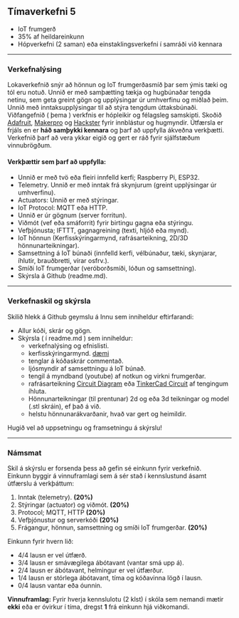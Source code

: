 ## Tímaverkefni 5 

- IoT frumgerð 
- 35% af heildareinkunn 
- Hópverkefni (2 saman) eða einstaklingsverkefni í samráði við kennara 

---

### Verkefnalýsing

Lokaverkefnið snýr að hönnun og IoT frumgerðasmíð þar sem ýmis tæki og tól eru notuð. Unnið er með samþætting tækja og hugbúnaðar tengda netinu, sem geta greint gögn og upplýsingar úr umhverfinu og miðlað þeim. Unnið með inntaksupplýsingar til að stýra tengdum úttaksbúnaði. 
Viðfangefnið ( þema ) verkfnis er hópleikir og félagsleg samskipti. Skoðið [Adafruit](https://learn.adafruit.com/category/internet-of-things-iot?guide_page=2&total_count=224&total_verbiage=total+series-), [Makerpro](https://maker.pro/projects/category/iot?filter=popular) og [Hackster](https://www.hackster.io/iot/projects) fyrir innblástur og hugmyndir. Útfærsla er frjáls en er **háð samþykki kennara** og þarf að uppfylla ákveðna verkþætti. Verkefnið þarf að vera ykkar eigið og gert er ráð fyrir sjálfstæðum vinnubrögðum. 
 

#### Verkþættir sem þarf að uppfylla:

- Unnið er með tvö eða fleiri innfelld kerfi; Raspberry Pi, ESP32.
- Telemetry. Unnið er með inntak frá skynjurum (greint upplýsingar úr umhverfinu).
- Actuators: Unnið er með stýringar.
- IoT Protocol: MQTT eða HTTP. 
- Unnið er úr gögnum (server forritun).
- Viðmót (vef eða smáforrit) fyrir birtingu gagna eða stýringu.
- Vefþjónusta; IFTTT, gagnagreining (texti, hljóð eða mynd).
- IoT hönnun (Kerfisskýringarmynd, rafrásarteikning, 2D/3D hönnunarteikningar).
- Samsettning á IoT búnaði (innfelld kerfi, vélbúnaður, tæki, skynjarar, íhlutir, brauðbretti, vírar osfrv.).
- Smíði IoT frumgerðar (veróborðsmíði, lóðun og samsettning).
- Skýrsla á Github (readme.md).

---

### Verkefnaskil og skýrsla

Skilið hlekk á Github geymslu á Innu sem inniheldur eftirfarandi:

- Allur kóði, skrár og gögn.
- Skýrsla ( í readme.md ) sem inniheldur:
  - verkefnalýsing og efnislisti.
  - kerfisskýringarmynd. [dæmi](https://github.com/VESM3/IOT/blob/main/Myndir/kerfismynd.drawio.png)
  - tenglar á kóðaskrár commentað.
  - ljósmyndir af samsettningu á IoT búnað. 
  - tengil á myndband (youtube) af notkun og virkni frumgerðar.
  - rafrásarteikning [Circuit Diagram](https://www.circuit-diagram.org/) eða [TinkerCad Circuit](https://www.tinkercad.com/circuits) af tengingum íhluta.
  - Hönnunarteikningar (til prentunar) 2d og eða 3d teikningar og model (.stl skráin), ef það á við.
  - helstu hönnunarákvarðanir, hvað var gert og heimildir.

Hugið vel að uppsetningu og framsetningu á skýrslu! 

---

### Námsmat 
Skil á skýrslu er forsenda þess að gefin sé einkunn fyrir verkefnið. <br>
Einkunn byggir á vinnuframlagi sem á sér stað í kennslustund ásamt útfærslu á verkþáttum: 

1. Inntak (telemetry). **(20%)**
1. Stýringar (actuator) og viðmót. **(20%)**
1. Protocol; MQTT, HTTP **(20%)**
1. Vefþjónustur og serverkóði **(20%)**
1. Frágangur, hönnun, samsettning og smíði IoT frumgerðar. **(20%)**

Einkunn fyrir hvern lið: 
- 4/4 lausn er vel útfærð.
- 3/4 lausn er smávægilega ábótavant (vantar smá upp á).
- 2/4 lausn er ábótavant, helmingur er vel útfærður.
- 1/4 lausn er stórlega ábótavant, tíma og kóðavinna lögð í lausn.
- 0/4 lausn vantar eða óunnin.

**Vinnuframlag:** Fyrir hverja kennslulotu (2 klst) í skóla sem nemandi mætir **ekki** eða er óvirkur í tíma, dregst **1** frá einkunn hjá viðkomandi. 
